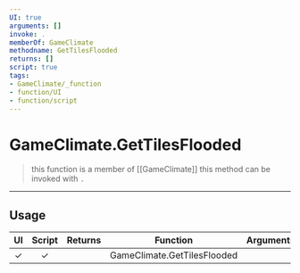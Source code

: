 ```yaml
---
UI: true
arguments: []
invoke: .
memberOf: GameClimate
methodname: GetTilesFlooded
returns: []
script: true
tags:
- GameClimate/_function
- function/UI
- function/script
---
```

# GameClimate.GetTilesFlooded
> this function is a member of [[GameClimate]]
> this method can be invoked with `.`
-----
## Usage
|  UI | Script | Returns | Function | Arguments |
|:---:|:------:|-------:|:--------:|:---------|
|✓|✓||GameClimate.GetTilesFlooded||
